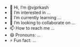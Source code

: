 - 👋 Hi, I’m @vjprkash
- 👀 I’m interested in ...
- 🌱 I’m currently learning ...
- 💞️ I’m looking to collaborate on ...
- 📫 How to reach me ...
- 😄 Pronouns: ...
- ⚡ Fun fact: ...

<!---
vjprkash/vjprkash is a ✨ special ✨ repository because its `README.md` (this file) appears on your GitHub profile.
You can click the Preview link to take a look at your changes.
--->
